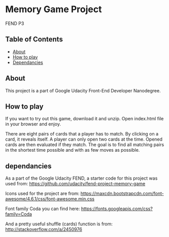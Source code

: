 # Memory Game Project

FEND P3

## Table of Contents

* [About](#about)
* [How to play](#howtoplay)
* [Dependancies](#dependancies)

## About

This project is a part of Google Udacity Front-End Developer Nanodegree.

## How to play

If you want to try out this game, download it and unzip. Open index.html file in your browser and enjoy.

There are eight pairs of cards that a player has to match. By clicking on a card, it reveals itself. A player can only open two cards at the time. Opened cards are then evaluated if they match. The goal is to find all matching pairs in the shortest time possible and with as few moves as possible.

## dependancies

As a part of the Google Udacity FEND, a starter code for this project was used from: https://github.com/udacity/fend-project-memory-game

Icons used for the project are from:
https://maxcdn.bootstrapcdn.com/font-awesome/4.6.1/css/font-awesome.min.css

Font family Coda you can find here:
https://fonts.googleapis.com/css?family=Coda

And a pretty useful shuffle (cards) function is from:
http://stackoverflow.com/a/2450976
